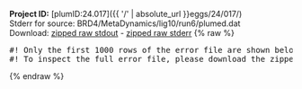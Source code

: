 **Project ID:** [plumID:24.017]({{ '/' | absolute_url }}eggs/24/017/)  
Stderr for source:  BRD4/MetaDynamics/lig10/run6/plumed.dat   
Download: [zipped raw stdout](plumed.dat.plumed.stdout.txt.zip) - [zipped raw stderr](plumed.dat.plumed.stderr.txt.zip) 
{% raw %}
<pre>
#! Only the first 1000 rows of the error file are shown below
#! To inspect the full error file, please download the zipped raw stderr file above
</pre>
{% endraw %}
